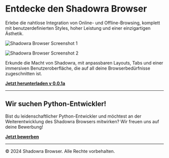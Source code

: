 # Entdecke den Shadowra Browser

Erlebe die nahtlose Integration von Online- und Offline-Browsing, komplett mit benutzerdefinierten Styles, hoher Leistung und einer einzigartigen Ästhetik.

![Shadowra Browser Screenshot 1](Bild_2024-09-27_204859949.png)

![Shadowra Browser Screenshot 2](Bild_2024-09-27_205156939.png)

Erkunde die Macht von Shadowra, mit anpassbaren Layouts, Tabs und einer immersiven Benutzeroberfläche, die auf all deine Browserbedürfnisse zugeschnitten ist.

[**Jetzt herunterladen v 0.0.1a**](https://www.sha-it-velk.de/Shadowra%20Browser.exe)

---

## Wir suchen Python-Entwickler!

Bist du leidenschaftlicher Python-Entwickler und möchtest an der Weiterentwicklung des Shadowra Browsers mitwirken? Wir freuen uns auf deine Bewerbung!

[**Jetzt bewerben**](mailto:jobs@sha-it-velk.de)

---

&copy; 2024 Shadowra Browser. Alle Rechte vorbehalten.

